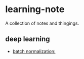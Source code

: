 # learning-note
A collection of notes and thingings.

## deep learning
* [batch normalization:](https://github.com/kaikefly/learning-note/blob/master/batch_normalization/batch_normalization.ipynb)